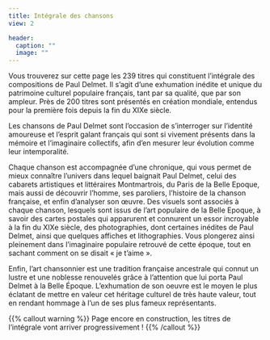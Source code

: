 ```yaml
---
title: Intégrale des chansons
view: 2

header: 
  caption: ""
  image: ""
---
```


Vous trouverez sur cette page les 239 titres qui constituent l’intégrale des compositions de Paul Delmet. Il s’agit d’une exhumation inédite et unique du patrimoine culturel populaire français, tant par sa qualité, que par son ampleur. Près de 200 titres sont présentés en création mondiale, entendus pour la première fois depuis la fin du XIXe siècle.

Les chansons de Paul Delmet sont l’occasion de s’interroger sur l’identité amoureuse et l’esprit galant français qui sont si vivement présents dans la mémoire et l’imaginaire collectifs, afin d’en mesurer leur évolution comme leur intemporalité.

Chaque chanson est accompagnée d’une chronique, qui vous permet de mieux connaître l’univers dans lequel baignait Paul Delmet, celui des cabarets artistiques et littéraires Montmartrois, du Paris de la Belle Epoque, mais aussi de découvrir l’homme, ses paroliers, l’histoire de la chanson française, et enfin d’analyser son œuvre. Des visuels sont associés à chaque chanson, lesquels sont issus de l’art populaire de la Belle Epoque, à savoir des cartes postales qui apparurent et connurent un essor incroyable à la fin du XIXe siècle, des photographies, dont certaines inédites de Paul Delmet, ainsi que quelques affiches et lithographies. Vous plongerez ainsi pleinement dans l’imaginaire populaire retrouvé de cette époque, tout en sachant comment on se disait « je t’aime ».

Enfin, l’art chansonnier est une tradition française ancestrale qui connut un lustre et une noblesse renouvelés grâce à l’attention que lui porta Paul Delmet à la Belle Époque. L’exhumation de son oeuvre est le moyen le plus éclatant de mettre en valeur cet héritage culturel de très haute valeur, tout en rendant hommage à l’un de ses plus fameux représentants.

{{% callout warning %}}
Page encore en construction, les titres de l’intégrale vont arriver progressivement !
{{% /callout %}}